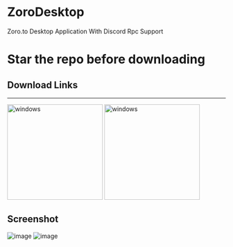 # ZoroDesktop
Zoro.to Desktop Application With Discord Rpc Support

# Star the repo before downloading


## Download Links
<hr>

[<img alt="windows" width="220px" src="https://user-images.githubusercontent.com/65026164/163546829-c5986c4f-ad61-4b51-9c5a-1254f8591313.png" />](https://healerop.gumroad.com/l/zoro-desk)
[<img alt="windows" width="220px" src="https://user-images.githubusercontent.com/65026164/208239552-0a2f3430-8bba-47ee-9c9d-9c312b186ebb.png" />](https://healerop.gumroad.com/l/zoro-desk)<br>

## Screenshot
![image](https://user-images.githubusercontent.com/65026164/208226321-4aba00b1-cbcc-48c6-aaca-f39fefdf0b33.png)
![image](https://user-images.githubusercontent.com/65026164/208226331-48a5ad3d-68d5-4653-bc4d-e88d468ae0df.png)
